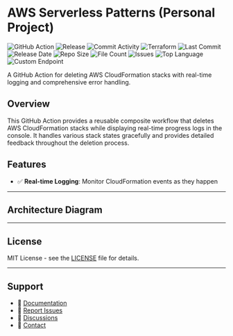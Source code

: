 # AWS Serverless Patterns (Personal Project)

![GitHub Action](https://img.shields.io/badge/GitHub-Action-blue?logo=github)&nbsp;![Release](https://github.com/subhamay-bhattacharyya/5202-serverless-patterns-tf/actions/workflows/release.yaml/badge.svg)&nbsp;![Commit Activity](https://img.shields.io/github/commit-activity/t/subhamay-bhattacharyya/5202-serverless-patterns-tf)&nbsp;![Terraform](https://img.shields.io/badge/AWS-Terraform-orange?logo=amazonaws)&nbsp;![Last Commit](https://img.shields.io/github/last-commit/subhamay-bhattacharyya/5202-serverless-patterns-tf)&nbsp;![Release Date](https://img.shields.io/github/release-date/subhamay-bhattacharyya/5202-serverless-patterns-tf)&nbsp;![Repo Size](https://img.shields.io/github/repo-size/subhamay-bhattacharyya/5202-serverless-patterns-tf)&nbsp;![File Count](https://img.shields.io/github/directory-file-count/subhamay-bhattacharyya/5202-serverless-patterns-tf)&nbsp;![Issues](https://img.shields.io/github/issues/subhamay-bhattacharyya/5202-serverless-patterns-tf)&nbsp;![Top Language](https://img.shields.io/github/languages/top/subhamay-bhattacharyya/5202-serverless-patterns-tf)&nbsp;![Custom Endpoint](https://img.shields.io/endpoint?url=https://gist.githubusercontent.com/bsubhamay/86a2f98c4ba0cfff3475b349af4f9c91/raw/5202-serverless-patterns-tf.json?)


A GitHub Action for deleting AWS CloudFormation stacks with real-time logging and comprehensive error handling.

## Overview

This GitHub Action provides a reusable composite workflow that deletes AWS CloudFormation stacks while displaying real-time progress logs in the console. It handles various stack states gracefully and provides detailed feedback throughout the deletion process.

## Features

- ✅ **Real-time Logging**: Monitor CloudFormation events as they happen

---

## Architecture Diagram


---

## License

MIT License - see the [LICENSE](LICENSE) file for details.

---

## Support

- 📖 [Documentation](https://github.com/subhamay-bhattacharyya/5202-serverless-patterns-tf/wiki)
- 🐛 [Report Issues](https://github.com/subhamay-bhattacharyya/5202-serverless-patterns-tf/issues)
- 💬 [Discussions](https://github.com/subhamay-bhattacharyya/5202-serverless-patterns-tf/discussions)
- 📧 [Contact](mailto:support@subhamay.aws@gmail.com)